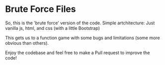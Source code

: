# Brute Force Files

So, this is the 'brute force' version of the code.  Simple artchitecture:  Just vanilla js, html, and css (with a little Bootstrap)

This gets us to a function game with some bugs and limitations (some more obvious than others).

Enjoy the codebase and feel free to make a Pull request to improve the code!


